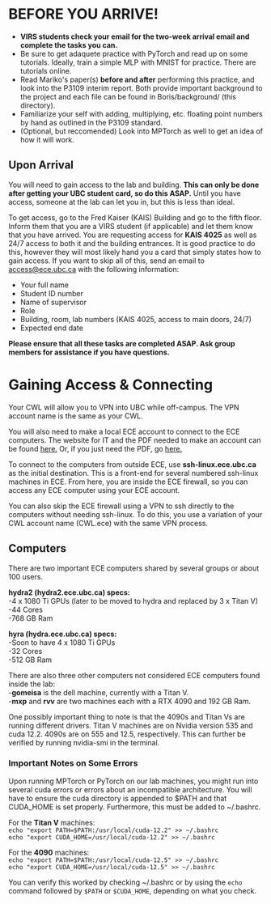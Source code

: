 # BEFORE YOU ARRIVE!
-  **VIRS students check your email for the two-week arrival email and complete the tasks you can.**
- Be sure to get adaquete practice with PyTorch and read up on some tutorials. Ideally, train a simple MLP with MNIST for practice. There are tutorials online.
- Read Mariko's paper(s) **before and after** performing this practice, and look into the P3109 interim report. Both provide important background to the project and each file can be found in Boris/background/ (this directory).
- Familiarize your self with adding, multiplying, etc. floating point numbers by hand as outlined in the P3109 standard.
- (Optional, but reccomended) Look into MPTorch as well to get an idea of how it will work.

## Upon Arrival
You will need to gain access to the lab and building. **This can only be done after getting your UBC student card, so do this ASAP.** Until you have access, someone at the lab can let you in, but this is less than ideal. <br>

To get access, go to the Fred Kaiser (KAIS) Building and go to the fifth floor. Inform them that you are a VIRS student (if applicable) and let them know that you have arrived. You are requesting access for **KAIS 4025** as well as 24/7 access to both it and the building entrances. It is good practice to do this, however they will most likely hand you a card that simply states how to gain access. If you want to skip all of this, send an email to access@ece.ubc.ca with the following information:

- Your full name
- Student ID number
- Name of supervisor
- Role
- Building, room, lab numbers (KAIS 4025, access to main doors, 24/7)
- Expected end date

**Please ensure that all these tasks are completed ASAP. Ask group members for assistance if you have questions.**

# Gaining Access & Connecting

Your CWL will allow you to VPN into UBC while off-campus. 
The VPN account name is the same as your CWL. <br>

You will also need to make a local ECE account to connect to the ECE computers.
The website for IT and the PDF needed to make an account can be found [here.](https://eng-services.ece.ubc.ca/help/it-and-account-support/)
Or, if you just need the PDF, go [here.](https://help.ece.ubc.ca/mediawiki/images/5/5a/Account_application.pdf)

To connect to the computers from outside ECE, use **ssh-linux.ece.ubc.ca** as the initial destination. 
This is a front-end for several numbered ssh-linux machines in ECE. 
From here, you are inside the ECE firewall, so you can access any ECE computer using your ECE account.

You can also skip the ECE firewall using a VPN to ssh directly to the computers without needing ssh-linux.
To do this, you use a variation of your CWL account name (CWL.ece) with the same VPN process.

## Computers
There are two important ECE computers shared by several groups or about 100 users.

**hydra2 (hydra2.ece.ubc.ca) specs:<br>**
-4 x 1080 Ti GPUs (later to be moved to hydra and replaced by 3 x Titan V)<br>
-44 Cores<br>
-768 GB Ram<br>

**hyra (hydra.ece.ubc.ca) specs:<br>**
-Soon to have 4 x 1080 Ti GPUs<br>
-32 Cores<br>
-512 GB Ram<br>

There are also three other computers not considered ECE computers found inside the lab:<br> 
-**gomeisa** is the dell machine, currently with a Titan V.<br>
-**mxp** and **rvv** are two machines each with a RTX 4090 and 192 GB Ram.

One possibly important thing to note is that the 4090s and Titan Vs are running different drivers. Titan V machines are on Nvidia version 535 and cuda 12.2. 4090s are on 555 and 12.5, respectively.
This can further be verified by running nvidia-smi in the terminal.

### Important Notes on Some Errors<br>
Upon running MPTorch or PyTorch on our lab machines, you might run into several cuda errors or errors about an incompatible architecture. You will have to ensure the cuda directory is appended to $PATH and that CUDA_HOME is set properly. Furthermore, this must be added to ~/.bashrc.

For the **Titan V** machines:<br>
`echo "export PATH=$PATH:/usr/local/cuda-12.2" >> ~/.bashrc`<br>
`echo "export CUDA_HOME=/usr/local/cuda-12.2" >> ~/.bashrc`

For the **4090** machines:<br>
`echo "export PATH=$PATH:/usr/local/cuda-12.5" >> ~/.bashrc`<br>
`echo "export CUDA_HOME=/usr/local/cuda-12.5" >> ~/.bashrc`

You can verify this worked by checking ~/.bashrc or by using the `echo` command followed by `$PATH` or `$CUDA_HOME`, depending on what you check.
  

